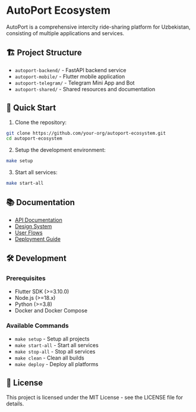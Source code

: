 # AutoPort Ecosystem

AutoPort is a comprehensive intercity ride-sharing platform for Uzbekistan, consisting of multiple applications and services.

## 🏗 Project Structure

- `autoport-backend/` - FastAPI backend service
- `autoport-mobile/` - Flutter mobile application
- `autoport-telegram/` - Telegram Mini App and Bot
- `autoport-shared/` - Shared resources and documentation

## 🚀 Quick Start

1. Clone the repository:
```bash
git clone https://github.com/your-org/autoport-ecosystem.git
cd autoport-ecosystem
```

2. Setup the development environment:
```bash
make setup
```

3. Start all services:
```bash
make start-all
```

## 📚 Documentation

- [API Documentation](autoport-shared/docs/api-specification.md)
- [Design System](autoport-shared/docs/design-system.md)
- [User Flows](autoport-shared/docs/user-flows.md)
- [Deployment Guide](autoport-shared/docs/deployment-guide.md)

## 🛠 Development

### Prerequisites

- Flutter SDK (>=3.10.0)
- Node.js (>=18.x)
- Python (>=3.8)
- Docker and Docker Compose

### Available Commands

- `make setup` - Setup all projects
- `make start-all` - Start all services
- `make stop-all` - Stop all services
- `make clean` - Clean all builds
- `make deploy` - Deploy all platforms

## 📝 License

This project is licensed under the MIT License - see the LICENSE file for details. 